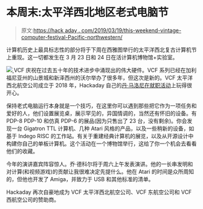# 本周末:太平洋西北地区老式电脑节

> 原文:[https://hack aday . com/2019/03/19/this-weekend-vintage-computer-festival-Pacific-northwestern/](https://hackaday.com/2019/03/19/this-weekend-vintage-computer-festival-pacific-northwest/)

计算机历史上最具标志性的部分将于下周在西雅图举行的太平洋西北复古计算机节上重现。这一切都发生在 3 月 23 日和 24 日在活计算机博物馆+实验室。

[![](../Images/2ac667a7bd63ca3931d9f464c76698b8.png) ](http://hackaday.com/?attachment_id=349702) VCF 庆祝在过去五十年的技术进步中涌现出的伟大硬件。VCF 系列已经在加利福尼亚州的山景城和新泽西州的沃尔举办了很多年，但这次是新的。VCF 太平洋西北航空公司成立于 2018 年，Hackaday 自己的[丹·马洛尼在就职活动](https://hackaday.com/2018/02/17/great-beginnings-for-vintage-computing-in-seattle-vcf-pnw/)上玩得很开心。

保持老式电脑运行本身就是一个技巧，在这里你可以遇到那些把它作为一项任务和爱好的人，他们设置展览桌，展示罕见的，异国情调的，当然还有怀旧的设备。有 PDP-8 PDP-10 和仿真 PDP-6 的展品(因为只售出了 23 台，没有剩余)。你会发现一台 Gigatron TTL 计算机、几种 Atari 风格的产品，以及一些稍新的设备，如基于 Indego RISC 的工作站。有关于重建经典计算机的展览，以及从开源设计中构建你自己的单板计算机。这个活动在一个博物馆举行，这给了你一个机会去看看他们的收藏。

今年的演讲嘉宾阵容惊人。乔·德科尔将于周六上午发表演讲。他的一长串发明和对计算(和视频游戏)的贡献让我很难决定先提什么。他在 Atari 的时间是众所周知的，但他也开发了 Amiga，并致力于 USB 和其他标准的清单。

Hackaday 再次自豪地成为 VCF 太平洋西北航空公司、VCF 东航空公司和 VCF 西航空公司的赞助商。